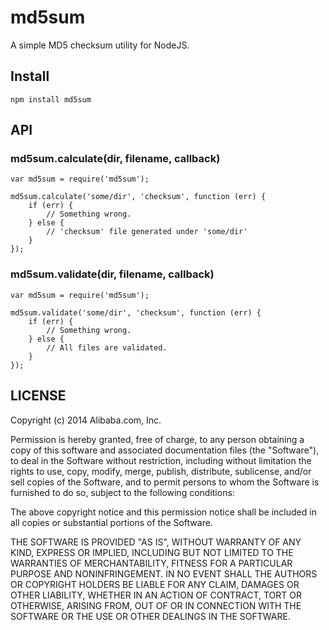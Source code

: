 md5sum
===========================

A simple MD5 checksum utility for NodeJS.

## Install

	npm install md5sum

## API

### md5sum.calculate(dir, filename, callback)

	var md5sum = require('md5sum');

	md5sum.calculate('some/dir', 'checksum', function (err) {
		if (err) {
			// Something wrong.
		} else {
			// 'checksum' file generated under 'some/dir'
		}
	});

### md5sum.validate(dir, filename, callback)

	var md5sum = require('md5sum');

	md5sum.validate('some/dir', 'checksum', function (err) {
		if (err) {
			// Something wrong.
		} else {
			// All files are validated.
		}
	});

## LICENSE

Copyright (c) 2014 Alibaba.com, Inc.

Permission is hereby granted, free of charge, to any person obtaining a copy
of this software and associated documentation files (the "Software"), to deal
in the Software without restriction, including without limitation the rights
to use, copy, modify, merge, publish, distribute, sublicense, and/or sell
copies of the Software, and to permit persons to whom the Software is furnished
to do so, subject to the following conditions:

The above copyright notice and this permission notice shall be included in
all copies or substantial portions of the Software.

THE SOFTWARE IS PROVIDED "AS IS", WITHOUT WARRANTY OF ANY KIND,
EXPRESS OR IMPLIED, INCLUDING BUT NOT LIMITED TO THE WARRANTIES
OF MERCHANTABILITY, FITNESS FOR A PARTICULAR PURPOSE AND NONINFRINGEMENT.
IN NO EVENT SHALL THE AUTHORS OR COPYRIGHT HOLDERS BE LIABLE FOR ANY CLAIM,
DAMAGES OR OTHER LIABILITY, WHETHER IN AN ACTION OF CONTRACT, TORT OR OTHERWISE,
ARISING FROM, OUT OF OR IN CONNECTION WITH THE SOFTWARE OR THE USE OR OTHER
DEALINGS IN THE SOFTWARE.